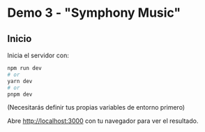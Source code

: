 # Demo 3 - "Symphony Music"

## Inicio

Inicia el servidor con:

```bash
npm run dev
# or
yarn dev
# or
pnpm dev
```
(Necesitarás definir tus propias variables de entorno primero)

Abre [http://localhost:3000](http://localhost:3000) con tu navegador para ver el resultado.
